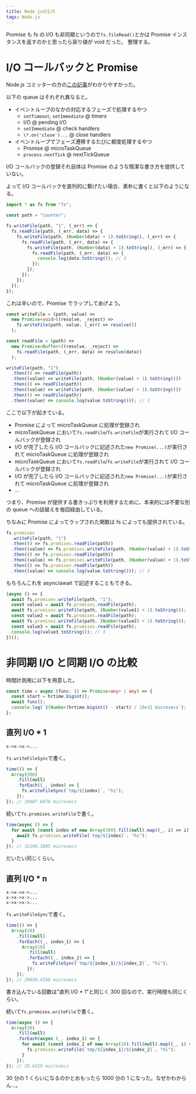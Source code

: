 ```yaml
---
title: Node.jsのI/O
tags: Node.js
---
```


Promise も fs の I/O も非同期というので`fs.fileRead()`とかは Promise インスタンスを返すのかと思ったら戻り値が void だった。
整理する。

# I/O コールバックと Promise

Node.js コミッターの方の[この記事](https://blog.hiroppy.me/entry/nodejs-event-loop)がわかりやすかった。

以下の queue はそれぞれ異なると。

- イベントループのなかの対応するフェーズで処理するやつ
  - `setTimeout`, `setImmediate` @ timers
  - I/O @ pending I/O
  - `setImmediate` @ check handlers
  - `\*.on('close')...` @ close handlers
- イベントループでフェーズ遷移するたびに都度処理するやつ
  - Promise @ microTaskQueue
  - `process.nextTick` @ nextTickQueue

I/O コールバックの登録それ自体は Promise のような簡潔な書き方を提供していない。

よって I/O コールバックを直列的に繋げたい場合、素朴に書くと以下のようになる。

```typescript
import * as fs from "fs";

const path = "counter";

fs.writeFile(path, "1", (_err) => {
  fs.readFile(path, (_err, data) => {
    fs.writeFile(path, (Number(data) + 1).toString(), (_err) => {
      fs.readFile(path, (_err, data) => {
        fs.writeFile(path, (Number(data) + 1).toString(), (_err) => {
          fs.readFile(path, (_err, data) => {
            console.log(data.toString()); // 3
          });
        });
      });
    });
  });
});
```

これは辛いので、Promise でラップしてあげよう。

```typescript
const writeFile = (path, value) =>
  new Promise<void>((resolve, _reject) =>
    fs.writeFile(path, value, (_err) => resolve())
  );

const readFile = (path) =>
  new Promise<Buffer>((resolve, _reject) =>
    fs.readFile(path, (_err, data) => resolve(data))
  );

writeFile(path, "1")
  .then(() => readFile(path))
  .then((value) => writeFile(path, (Number(value) + 1).toString()))
  .then(() => readFile(path))
  .then((value) => writeFile(path, (Number(value) + 1).toString()))
  .then(() => readFile(path))
  .then((value) => console.log(value.toString())); // 3
```

ここで以下が起きている。

- Promise によって microTaskQueue に処理が登録され
- microTaskQueue において`fs.readFile`/`fs.writeFile`が実行されて I/O コールバックが登録され
- I/O が完了したら I/O コールバックに記述された`new Promise(...)`が実行されて microTaskQueue に処理が登録され
- microTaskQueue において`fs.readFile`/`fs.writeFile`が実行されて I/O コールバックが登録され
- I/O が完了したら I/O コールバックに記述された`new Promise(...)`が実行されて microTaskQueue に処理が登録され
- ...

つまり、Promise が提供する書きっぷりを利用するために、本来的には不要な別の queue への詰替えを毎回経由している。

ちなみに Promise によってラップされた関数は fs によっても提供されている。

```typescript
fs.promises
  .writeFile(path, "1")
  .then(() => fs.promises.readFile(path))
  .then((value) => fs.promises.writeFile(path, (Number(value) + 1).toString()))
  .then(() => fs.promises.readFile(path))
  .then((value) => fs.promises.writeFile(path, (Number(value) + 1).toString()))
  .then(() => fs.promises.readFile(path))
  .then((value) => console.log(value.toString())); // 3
```

もちろんこれを async/await で記述することもできる。

```typescript
(async () => {
  await fs.promises.writeFile(path, "1");
  const value1 = await fs.promises.readFile(path);
  await fs.promises.writeFile(path, (Number(value1) + 1).toString());
  const value2 = await fs.promises.readFile(path);
  await fs.promises.writeFile(path, (Number(value2) + 1).toString());
  const value3 = await fs.promises.readFile(path);
  console.log(value3.toString()); // 3
})();
```

# 非同期 I/O と同期 I/O の比較

時間計測用に以下を用意した。

```typescript
const time = async (func: () => Promise<any> | any) => {
  const start = hrtime.bigint();
  await func();
  console.log(`${Number(hrtime.bigint() - start) / 10e3} microsecs`);
};
```

## 直列 I/O \* 1

```
x->x->x->...
```

`fs.writeFileSync`で書く。

```typescript
time(() => {
  Array(300)
    .fill(null)
    .forEach((_, index) => {
      fs.writeFileSync(`tmp/${index}`, "hi");
    });
}); // 29687.6078 microsecs
```

続いて`fs.promises.writeFile`で書く。

```typescript
time(async () => {
  for await (const index of new Array(300).fill(null).map((_, i) => i)) {
    await fs.promises.writeFile(`tmp/${index}`, "hi");
  }
}); // 32196.3895 microsecs
```

だいたい同じくらい。

## 直列 I/O \* n

```
x->x->x->...
x->x->x->...
x->x->x->...
```

`fs.writeFileSync`で書く。

```typescript
time(() => {
  Array(30)
    .fill(null)
    .forEach((_, index_1) => {
      Array(10)
        .fill(null)
        .forEach((_, index_2) => {
          fs.writeFileSync(`tmp/${index_1}/${index_2}`, "hi");
        });
    });
}); // 29039.4188 microsecs
```

書き込んでいる回数は"直列 I/O \* 1"と同じく 300 回なので、実行時間も同じくらい。

続いて`fs.promises.writeFile`で書く。

```typescript
time(async () => {
  Array(30)
    .fill(null)
    .forEach(async (_, index_1) => {
      for await (const index_2 of new Array(10).fill(null).map((_, i) => i)) {
        fs.promises.writeFile(`tmp/${index_1}/${index_2}`, "hi");
      }
    });
}); // 29.4319 microsecs
```

30 分の 1 くらいになるのかとおもったら 1000 分の 1 になった。なぜかわからん...。
